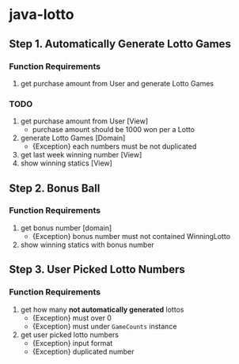 # java-lotto
## Step 1. Automatically Generate Lotto Games
### Function Requirements
1. get purchase amount from User and generate Lotto Games

### TODO
1. get purchase amount from User [View]
    - purchase amount should be 1000 won per a Lotto
2. generate Lotto Games [Domain]
    - {Exception} each numbers must be not duplicated
3. get last week winning number [View]
4. show winning statics [View]

## Step 2. Bonus Ball
### Function Requirements
1. get bonus number [domain]
    - {Exception} bonus number must not contained WinningLotto
2. show winning statics with bonus number

## Step 3. User Picked Lotto Numbers
### Function Requirements
1. get how many **not automatically generated** lottos
    - {Exception} must over 0
    - {Exception} must under ``GameCounts`` instance
2. get user picked lotto numbers
    - {Exception} input format
    - {Exception} duplicated number